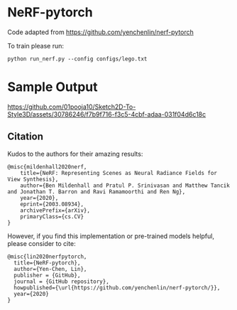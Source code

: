 # NeRF-pytorch
Code adapted from https://github.com/yenchenlin/nerf-pytorch

To train please run:
```
python run_nerf.py --config configs/lego.txt
``` 
# Sample Output
https://github.com/01pooja10/Sketch2D-To-Style3D/assets/30786246/f7b9f716-f3c5-4cbf-adaa-031f04d6c18c



## Citation
Kudos to the authors for their amazing results:
```
@misc{mildenhall2020nerf,
    title={NeRF: Representing Scenes as Neural Radiance Fields for View Synthesis},
    author={Ben Mildenhall and Pratul P. Srinivasan and Matthew Tancik and Jonathan T. Barron and Ravi Ramamoorthi and Ren Ng},
    year={2020},
    eprint={2003.08934},
    archivePrefix={arXiv},
    primaryClass={cs.CV}
}
```

However, if you find this implementation or pre-trained models helpful, please consider to cite:
```
@misc{lin2020nerfpytorch,
  title={NeRF-pytorch},
  author={Yen-Chen, Lin},
  publisher = {GitHub},
  journal = {GitHub repository},
  howpublished={\url{https://github.com/yenchenlin/nerf-pytorch/}},
  year={2020}
}
```
